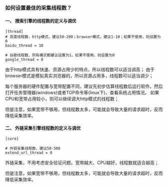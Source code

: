 ### 如何设置最佳的采集线程数？

#### 一、 搜索引擎的线程数的定义与调优

```
[thread]
# 百度线程数，http模式，建议50-200；browser模式，建议1-10；如果不使用，则设置为0
baidu_thread = 10

# 谷歌线程数，所有模式都建议设置为1，如果不使用，则设置为0
google_thread = 0

```

由于http模式具有快速、资源占用少的特点，所以线程数可以适当调高；
由于browser模式是模拟真实浏览器的，所以资源占用多，线程数可以适当调少；

每个服务器的硬件配置与宽带配置不同，建议先初步估算线程数后运行软件。然后打开任务管理器(windows)或者TOP命令等(linux下)，查看系统占用情况。
如果CPU和宽带占用较小，则可以继续调大http模式的线程数；

但是注意，如果宽带不够用，但线程数太多，可能就会导致大量的请求超时，反而降低采集效率。

#### 二、 外链采集引擎线程数的定义与调优

```
[core]

# 外链采集线程数，建议50-500
extend_url_thread = 0

```
外链采集，不用考虑安全验证问题。宽带越大、CPU越好，线程数就适合越高；

但是注意，如果宽带不够用，但线程数太多，可能就会导致大量的请求超时，反而降低采集效率。

